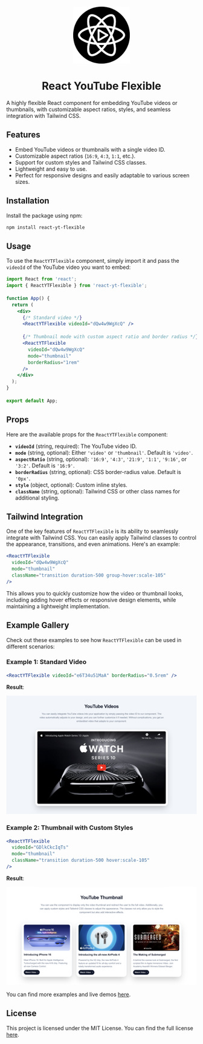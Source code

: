 <p align="center">
  <img src="./assets/logo.png" alt="Logo" width="150" />
</p>

<h1 align="center">React YouTube Flexible</h1>

<!--
<p align="center">
  <a href="https://www.npmjs.com/package/react-yt-flexible">
    <img src="https://img.shields.io/npm/v/react-yt-flexible.svg?style=flat-square" alt="npm version" />
  </a>
  <a href="https://github.com/luiserj/react-yt-flexible/blob/main/LICENSE">
    <img src="https://img.shields.io/github/license/luiserj/react-yt-flexible" alt="GitHub license" />
  </a>
  <a href="https://www.npmjs.com/package/react-yt-flexible">
    <img src="https://img.shields.io/npm/dm/react-yt-flexible.svg?style=flat-square" alt="Downloads" />
  </a>
  <a href="https://github.com/luiserj/react-yt-flexible/commits/main">
    <img src="https://img.shields.io/github/last-commit/luiserj/react-yt-flexible?style=flat-square" alt="Last Commit" />
  </a>
</p>
-->

A highly flexible React component for embedding YouTube videos or thumbnails, with customizable aspect ratios, styles, and seamless integration with Tailwind CSS.

## Features

- Embed YouTube videos or thumbnails with a single video ID.
- Customizable aspect ratios (`16:9`, `4:3`, `1:1`, etc.).
- Support for custom styles and Tailwind CSS classes.
- Lightweight and easy to use.
- Perfect for responsive designs and easily adaptable to various screen sizes.

## Installation

Install the package using npm:

```bash
npm install react-yt-flexible
```

## Usage

To use the `ReactYTFlexible` component, simply import it and pass the `videoId` of the YouTube video you want to embed:

```jsx
import React from 'react';
import { ReactYTFlexible } from 'react-yt-flexible';

function App() {
  return (
    <div>
      {/* Standard video */}
      <ReactYTFlexible videoId="dQw4w9WgXcQ" />
      
      {/* Thumbnail mode with custom aspect ratio and border radius */}
      <ReactYTFlexible
        videoId="dQw4w9WgXcQ"
        mode="thumbnail"
        borderRadius="1rem"
      />
    </div>
  );
}

export default App;
```

## Props

Here are the available props for the `ReactYTFlexible` component:

- **`videoId`** (string, required): The YouTube video ID.
- **`mode`** (string, optional): Either `'video'` or `'thumbnail'`. Default is `'video'`.
- **`aspectRatio`** (string, optional): `'16:9'`, `'4:3'`, `'21:9'`, `'1:1'`, `'9:16'`, or `'3:2'`. Default is `'16:9'`.
- **`borderRadius`** (string, optional): CSS border-radius value. Default is `'0px'`.
- **`style`** (object, optional): Custom inline styles.
- **`className`** (string, optional): Tailwind CSS or other class names for additional styling.

## Tailwind Integration

One of the key features of `ReactYTFlexible` is its ability to seamlessly integrate with Tailwind CSS. You can easily apply Tailwind classes to control the appearance, transitions, and even animations. Here's an example:

```jsx
<ReactYTFlexible
  videoId="dQw4w9WgXcQ"
  mode="thumbnail"
  className="transition duration-500 group-hover:scale-105"
/>
```

This allows you to quickly customize how the video or thumbnail looks, including adding hover effects or responsive design elements, while maintaining a lightweight implementation.

## Example Gallery

Check out these examples to see how `ReactYTFlexible` can be used in different scenarios:

### Example 1: Standard Video

```jsx
<ReactYTFlexible videoId="e6T34u51MaA" borderRadius="0.5rem" />
```

**Result**:

![Standard Video Example](./assets/standard-video.png)

### Example 2: Thumbnail with Custom Styles

```jsx
<ReactYTFlexible
  videoId="GDlkCkcIqTs"
  mode="thumbnail"
  className="transition duration-500 hover:scale-105"
/>
```

**Result**:

![Thumbnail Example](./assets/thumbnail-example.png)

You can find more examples and live demos [here](https://github.com/luiserj/react-yt-flexible).

## License

This project is licensed under the MIT License. You can find the full license [here](https://github.com/luiserj/react-yt-flexible/blob/main/LICENSE).